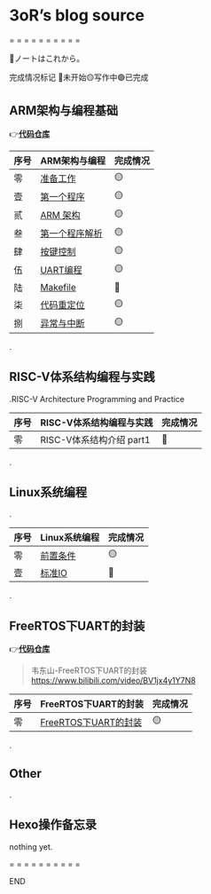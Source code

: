 # 3oR’s blog source

= = = = = = = = = =

🎉ノートはこれから。

完成情况标记 🔴未开始🟡写作中🟢已完成 

## ARM架构与编程基础

👉[**代码仓库**](https://github.com/u3oR/ARM-Architecture-and-Programming) 

| 序号 | ARM架构与编程                                                | 完成情况 |
| ---- | ------------------------------------------------------------ | -------- |
| 零   | [准备工作](source/_posts/2024-01/[ARM]A-0-preparations.md)          | 🟡        |
| 壹   | [第一个程序](source/_posts/2024-01/[ARM]A-1-the-first-program.md)   | 🟡        |
| 贰   | [ARM 架构](source/_posts/2024-01/[ARM]A-2-arm-architecture.md)      | 🟡        |
| 叁   | [第一个程序解析](source/_posts/2024-01/[ARM]A-3-first-program-analysis.md) | 🟡        |
| 肆   | [按键控制](source/_posts/2024-01/[ARM]A-3-first-program-analysis.md) | 🟡        |
| 伍   | [UART编程](source/_posts/2024-01/[ARM]A-3-first-program-analysis.md) | 🟡        |
| 陆   | [Makefile](source/_posts/2024-01/[ARM]A-3-first-program-analysis.md) | 🔴        |
| 柒   | [代码重定位](source/_posts/2024-01/[ARM]A-3-first-program-analysis.md) | 🟡        |
| 捌   | [异常与中断](source/_posts/2024-01/[ARM]A-3-first-program-analysis.md) | 🟡        |

.

## RISC-V体系结构编程与实践

.RISC-V Architecture Programming and Practice

| 序号 | RISC-V体系结构编程与实践 | 完成情况 |
| ---- | ------------------------ | -------- |
| 零   | RISC-V体系结构介绍 part1 | 🔴        |

.

## Linux系统编程

.

| 序号 | Linux系统编程                                     | 完成情况 |
| ---- | ------------------------------------------------- | -------- |
| 零   | [前置条件](source/_posts/2024-04/[Linux]introduction.md) | 🟡        |
| 壹   | [标准IO](source/_posts/2024-04/[Linux]io.md)             | 🔴        |

.

## FreeRTOS下UART的封装

👉[**代码仓库**](https://github.com/u3oR/FreeRTOS_UART_Packaging) 

> 韦东山-FreeRTOS下UART的封装 https://www.bilibili.com/video/BV1jx4y1Y7N8

| 序号 | FreeRTOS下UART的封装                                         | 完成情况 |
| ---- | ------------------------------------------------------------ | -------- |
| 零   | [FreeRTOS下UART的封装](source/_posts/2024-04/[FreeRTOS]uart_packaging_under_rtos.md) | 🟡        |

.

## Other

.

## Hexo操作备忘录


nothing yet.



= = = = = = = = = =

END
